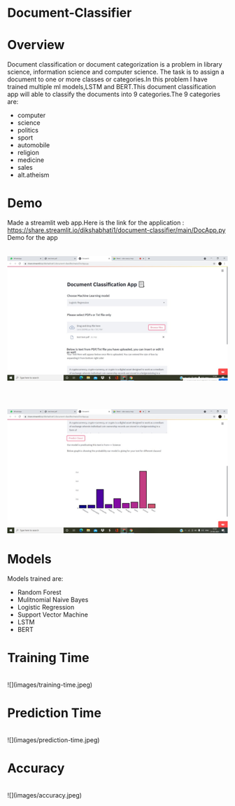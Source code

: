 # Document-Classifier

# Overview
Document classification or document categorization is a problem in library science, information science and computer science. The task is to assign a document to one or more classes or categories.In this problem I have trained multiple ml models,LSTM and BERT.This document classification app will able to classify the documents into 9 categories.The 9 categories are:
- computer
- science
- politics
- sport
- automobile
- religion
- medicine
- sales
- alt.atheism

# Demo
Made a streamlit web app.Here is the link for the application : https://share.streamlit.io/dikshabhati1/document-classifier/main/DocApp.py<br>
Demo for the app<br>
<br>
<br>
![](images/streamlit1.jpeg)

<br>
<br>

![](images/streamlit2.jpeg)

# Models
Models trained are:
- Random Forest
- Mulitnomial Naive Bayes
- Logistic Regression
- Support Vector Machine
- LSTM
- BERT

# Training Time
<br>
![](images/training-time.jpeg)

# Prediction Time
<br>
![](images/prediction-time.jpeg)

# Accuracy
<br>
![](images/accuracy.jpeg)
